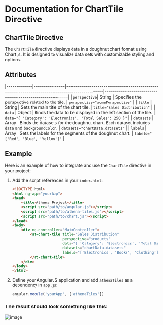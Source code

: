 # Documentation for ChartTile Directive

## ChartTile Directive

The `ChartTile` directive displays data in a doughnut chart format using Chart.js. It is designed to visualize data sets with customizable styling and options.

## Attributes

|-------------|----------------|-------------------------------------------------------------------------------------------------|-----------------------------------------------------------|
| `perspective`| String        | Specifies the perspective related to the tile.                                                 | `perspective="somePerspective"`                            |
| `title`      | String        | Sets the main title of the chart tile.                                                         | `title="Sales Distribution"`                               |
| `data`       | Object        | Binds the data to be displayed in the left section of the tile.                                | `data="{ 'Category': 'Electronics', 'Total Sales': 250 }"` |
| `datasets`   | Array         | Binds the datasets for the doughnut chart. Each dataset includes `data` and `backgroundColor`. | `datasets="chartData.datasets"`                            |
| `labels`     | Array         | Sets the labels for the segments of the doughnut chart.                                        | `labels="['Red', 'Blue', 'Yellow']"`                       |

## Example

Here is an example of how to integrate and use the `ChartTile` directive in your project:

1. Add the script references in your `index.html`:

    ```html
    <!DOCTYPE html>
    <html ng-app="yourApp">
    <head>
        <title>Athena Project</title>
        <script src="path/to/angular.js"></script>
        <script src="path/to/athena-tiles.js"></script>
        <script src="path/to/chart.js"></script>
    </head>
    <body>
        <div ng-controller="MainController">
            <at-chart-tile title="Sales Distribution"
                           perspective="products"
                           data="{ 'Category': 'Electronics', 'Total Sales': 250 }"
                           datasets="chartData.datasets"
                           labels="['Electronics', 'Books', 'Clothing']">
            </at-chart-tile>
        </div>
    </body>
    </html>
    ```

2. Define your AngularJS application and add `athenaTiles` as a dependency in `app.js`:

    ```javascript
    angular.module('yourApp', ['athenaTiles'])
    ```

### The result should look something like this:
![image](https://github.com/user-attachments/assets/12d94132-b178-4f37-b290-42d6dd61edd7)
